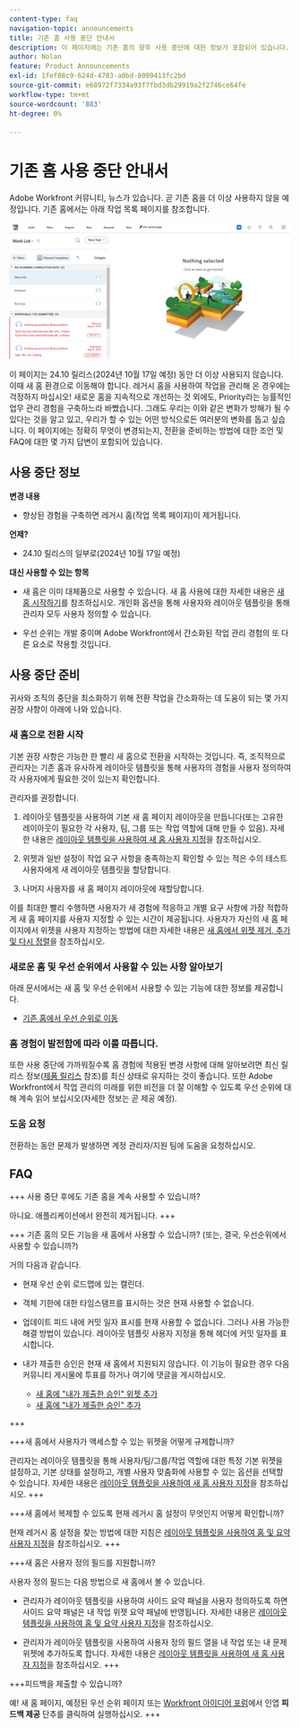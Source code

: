 ```yaml
---
content-type: faq
navigation-topic: announcements
title: 기존 홈 사용 중단 안내서
description: 이 페이지에는 기존 홈의 향후 사용 중단에 대한 정보가 포함되어 있습니다.
author: Nolan
feature: Product Announcements
exl-id: 1fef08c9-624d-4783-a0bd-8009413fc2bd
source-git-commit: e68972f7334a93f7fbd3db29919a2f2746ce64fe
workflow-type: tm+mt
source-wordcount: '883'
ht-degree: 0%

---
```


# 기존 홈 사용 중단 안내서

Adobe Workfront 커뮤니티, 뉴스가 있습니다. 곧 기존 홈을 더 이상 사용하지 않을 예정입니다. 기존 홈에서는 아래 작업 목록 페이지를 참조합니다.

![](assets/legacy-home-worklist-view.png)

이 페이지는 24.10 릴리스(2024년 10월 17일 예정) 동안 더 이상 사용되지 않습니다. 이때 새 홈 환경으로 이동해야 합니다. 레거시 홈을 사용하여 작업을 관리해 온 경우에는 걱정하지 마십시오! 새로운 홈을 지속적으로 개선하는 것 외에도, Priority라는 능률적인 업무 관리 경험을 구축하느라 바빴습니다.
그래도 우리는 이와 같은 변화가 방해가 될 수 있다는 것을 알고 있고, 우리가 할 수 있는 어떤 방식으로든 여러분의 변화를 돕고 싶습니다. 이 페이지에는 정확히 무엇이 변경되는지, 전환을 준비하는 방법에 대한 조언 및 FAQ에 대한 몇 가지 답변이 포함되어 있습니다.

## 사용 중단 정보

**변경 내용**

* 향상된 경험을 구축하면 레거시 홈(작업 목록 페이지)이 제거됩니다.

**언제?**

* 24.10 릴리스의 일부로(2024년 10월 17일 예정)

**대신 사용할 수 있는 항목**

* 새 홈은 이미 대체품으로 사용할 수 있습니다. 새 홈 사용에 대한 자세한 내용은 [새 홈 시작하기](/help/quicksilver/workfront-basics/using-home/using-the-home-area/get-started-with-home.md)를 참조하십시오. 개인화 옵션을 통해 사용자와 레이아웃 템플릿을 통해 관리자 모두 사용자 정의할 수 있습니다.

* 우선 순위는 개발 중이며 Adobe Workfront에서 간소화된 작업 관리 경험의 또 다른 요소로 작용할 것입니다.

## 사용 중단 준비

귀사와 조직의 중단을 최소화하기 위해 전환 작업을 간소화하는 데 도움이 되는 몇 가지 권장 사항이 아래에 나와 있습니다.

### 새 홈으로 전환 시작

기본 권장 사항은 가능한 한 빨리 새 홈으로 전환을 시작하는 것입니다. 즉, 조직적으로 관리자는 기존 홈과 유사하게 레이아웃 템플릿을 통해 사용자의 경험을 사용자 정의하여 각 사용자에게 필요한 것이 있는지 확인합니다.

관리자를 권장합니다.

1. 레이아웃 템플릿을 사용하여 기본 새 홈 페이지 레이아웃을 만듭니다(또는 고유한 레이아웃이 필요한 각 사용자, 팀, 그룹 또는 작업 역할에 대해 만들 수 있음). 자세한 내용은 [레이아웃 템플릿을 사용하여 새 홈 사용자 지정](/help/quicksilver/administration-and-setup/customize-workfront/use-layout-templates/customize-new-home-layout-template.md)을 참조하십시오.

1. 위젯과 일반 설정이 작업 요구 사항을 충족하는지 확인할 수 있는 적은 수의 테스트 사용자에게 새 레이아웃 템플릿을 할당합니다.

1. 나머지 사용자를 새 홈 페이지 레이아웃에 재할당합니다.

이를 최대한 빨리 수행하면 사용자가 새 경험에 적응하고 개별 요구 사항에 가장 적합하게 새 홈 페이지를 사용자 지정할 수 있는 시간이 제공됩니다. 사용자가 자신의 새 홈 페이지에서 위젯을 사용자 지정하는 방법에 대한 자세한 내용은 [새 홈에서 위젯 제거, 추가 및 다시 정렬](/help/quicksilver/workfront-basics/using-home/using-the-home-area/add-edit-remove-widgets-in-new-home.md)을 참조하십시오.

### 새로운 홈 및 우선 순위에서 사용할 수 있는 사항 알아보기

아래 문서에서는 새 홈 및 우선 순위에서 사용할 수 있는 기능에 대한 정보를 제공합니다.

<!--* [Move from Legacy Home to New Home](/help/quicksilver/workfront-basics/using-home/new-home/move-to-new-home.md)-->
* [기존 홈에서 우선 순위로 이동](/help/quicksilver/workfront-basics/priorities/move-from-legacy-home-to-priorities.md)

### 홈 경험이 발전함에 따라 이를 따릅니다.

또한 사용 중단에 가까워질수록 홈 경험에 적용된 변경 사항에 대해 알아보려면 최신 릴리스 정보([제품 릴리스](/help/quicksilver/product-announcements/product-releases/product-releases.md) 참조)를 최신 상태로 유지하는 것이 좋습니다. 또한 Adobe Workfront에서 작업 관리의 미래를 위한 비전을 더 잘 이해할 수 있도록 우선 순위에 대해 계속 읽어 보십시오(자세한 정보는 곧 제공 예정).

### 도움 요청

전환하는 동안 문제가 발생하면 계정 관리자/지원 팀에 도움을 요청하십시오.

## FAQ

+++ 사용 중단 후에도 기존 홈을 계속 사용할 수 있습니까?

아니요. 애플리케이션에서 완전히 제거됩니다.
+++

+++ 기존 홈의 모든 기능을 새 홈에서 사용할 수 있습니까? (또는, 결국, 우선순위에서 사용할 수 있습니까?)

거의 다음과 같습니다.

* 현재 우선 순위 로드맵에 있는 캘린더.

* 객체 기한에 대한 타임스탬프를 표시하는 것은 현재 사용할 수 없습니다.

* 업데이트 피드 내에 커밋 일자 표시를 현재 사용할 수 없습니다. 그러나 사용 가능한 해결 방법이 있습니다. 레이아웃 템플릿 사용자 지정을 통해 헤더에 커밋 일자를 표시합니다.
* 내가 제출한 승인은 현재 새 홈에서 지원되지 않습니다. 이 기능이 필요한 경우 다음 커뮤니티 게시물에 투표를 하거나 여기에 댓글을 게시하십시오.
   * [새 홈에 &quot;내가 제출한 승인&quot; 위젯 추가](https://experienceleaguecommunities.adobe.com/t5/workfront-ideas/add-quot-approvals-i-submitted-quot-widget-to-new-home/idc-p/704664#M25269)
   * [새 홈에 &quot;내가 제출한 승인&quot; 추가](https://experienceleaguecommunities.adobe.com/t5/workfront-ideas/add-quot-approvals-i-submitted-quot-widget-to-new-home/idc-p/704664#M25269)

+++

+++새 홈에서 사용자가 액세스할 수 있는 위젯을 어떻게 규제합니까?

관리자는 레이아웃 템플릿을 통해 사용자/팀/그룹/작업 역할에 대한 특정 기본 위젯을 설정하고, 기본 상태를 설정하고, 개별 사용자 맞춤화에 사용할 수 있는 옵션을 선택할 수 있습니다. 자세한 내용은 [레이아웃 템플릿을 사용하여 새 홈 사용자 지정](/help/quicksilver/administration-and-setup/customize-workfront/use-layout-templates/customize-new-home-layout-template.md)을 참조하십시오.
+++

+++새 홈에서 복제할 수 있도록 현재 레거시 홈 설정이 무엇인지 어떻게 확인합니까?

현재 레거시 홈 설정을 찾는 방법에 대한 지침은 [레이아웃 템플릿을 사용하여 홈 및 요약 사용자 지정](/help/quicksilver/administration-and-setup/customize-workfront/use-layout-templates/customize-home-summary-layout-template.md)을 참조하십시오.
+++

+++새 홈은 사용자 정의 필드를 지원합니까?

사용자 정의 필드는 다음 방법으로 새 홈에서 볼 수 있습니다.

* 관리자가 레이아웃 템플릿을 사용하여 사이드 요약 패널을 사용자 정의하도록 하면 사이드 요약 패널은 내 작업 위젯 요약 패널에 반영됩니다. 자세한 내용은 [레이아웃 템플릿을 사용하여 홈 및 요약 사용자 지정](/help/quicksilver/administration-and-setup/customize-workfront/use-layout-templates/customize-home-summary-layout-template.md)을 참조하십시오.

* 관리자가 레이아웃 템플릿을 사용하여 사용자 정의 필드 열을 내 작업 또는 내 문제 위젯에 추가하도록 합니다. 자세한 내용은 [레이아웃 템플릿을 사용하여 새 홈 사용자 지정](/help/quicksilver/administration-and-setup/customize-workfront/use-layout-templates/customize-new-home-layout-template.md)을 참조하십시오.
+++

+++피드백을 제출할 수 있습니까?

예! 새 홈 페이지, 예정된 우선 순위 페이지 또는 [Workfront 아이디어 포럼](https://experienceleaguecommunities.adobe.com/t5/workfront-ideas/idb-p/workfront-ideas)에서 인앱 **피드백 제공** 단추를 클릭하여 실행하십시오.
+++
